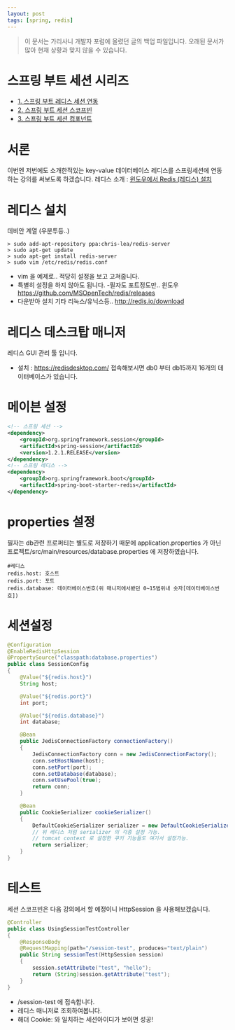 ```yaml
---
layout: post
tags: [spring, redis]
---
```


> 이 문서는 가리사니 개발자 포럼에 올렸던 글의 백업 파일입니다.
오래된 문서가 많아 현재 상황과 맞지 않을 수 있습니다.


# 스프링 부트 세션 시리즈
- [1. 스프링 부트 레디스 세션 연동](/lab?topicId=277)
- [2. 스프링 부트 세션 스코프빈](/lab?topicId=278)
- [3. 스프링 부트 세션 컴포넌트](/lab?topicId=279)


# 서론
이번엔 저번에도 소개한적있는 key-value 데이터베이스 레디스를 스프링세션에 연동하는 강의를 써보도록 하겠습니다.
레디스 소개 : [윈도우에서 Redis (레디스) 설치](/lab?topicId=173)


# 레디스 설치
데비안 계열 (우분투등..)
``` shell
> sudo add-apt-repository ppa:chris-lea/redis-server
> sudo apt-get update
> sudo apt-get install redis-server
> sudo vim /etc/redis/redis.conf
```
- vim 을 예제로.. 적당히 설정을 보고 고쳐줍니다.
- 특별히 설정을 하지 않아도 됩니다. -필자도 포트정도만..
윈도우
https://github.com/MSOpenTech/redis/releases
- 다운받아 설치
기타 리눅스/유닉스등..
http://redis.io/download


# 레디스 데스크탑 매니저
레디스 GUI 관리 툴 입니다.
- 설치 : https://redisdesktop.com/
접속해보시면 db0 부터 db15까지 16개의 데이터베이스가 있습니다.


# 메이븐 설정
``` xml
<!-- 스프링 세션 -->
<dependency>
	<groupId>org.springframework.session</groupId>
	<artifactId>spring-session</artifactId>
	<version>1.2.1.RELEASE</version>
</dependency>
<!-- 스프링 레디스 -->
<dependency>
	<groupId>org.springframework.boot</groupId>
	<artifactId>spring-boot-starter-redis</artifactId>
</dependency>
```


# properties 설정
필자는 db관련 프로퍼티는 별도로 저장하기 때문에 application.properties 가 아닌
프로젝트/src/main/resources/database.properties 에 저장하였습니다.
``` shell
#레디스
redis.host: 호스트
redis.port: 포트
redis.database: 데이터베이스번호(위 매니저에서봤던 0~15범위내 숫자[데이터베이스번호])
```


# 세션설정
``` java
@Configuration
@EnableRedisHttpSession
@PropertySource("classpath:database.properties")
public class SessionConfig
{
	@Value("${redis.host}")
	String host;

	@Value("${redis.port}")
	int port;

	@Value("${redis.database}")
	int database;

	@Bean
	public JedisConnectionFactory connectionFactory()
	{
		JedisConnectionFactory conn = new JedisConnectionFactory();
		conn.setHostName(host);
		conn.setPort(port);
		conn.setDatabase(database);
		conn.setUsePool(true);
		return conn;
	}

	@Bean
	public CookieSerializer cookieSerializer()
	{
		DefaultCookieSerializer serializer = new DefaultCookieSerializer();
		// 위 레디스 처럼 serializer 의 각종 설정 가능.
		// tomcat context 로 설정한 쿠키 기능들도 여기서 설정가능.
		return serializer;
	}
}
```


# 테스트
세션 스코프빈은 다음 강의에서 할 예정이니 HttpSession 을 사용해보겠습니다.
``` java
@Controller
public class UsingSessionTestController
{
	@ResponseBody
	@RequestMapping(path="/session-test", produces="text/plain")
	public String sessionTest(HttpSession session)
	{
		session.setAttribute("test", "hello");
		return (String)session.getAttribute("test");
	}
}
```
- /session-test 에 접속합니다.
- 레디스 매니저로 조회하여봅니다.
- 해더 Cookie: 와 일치하는 세션아이디가 보이면 성공!